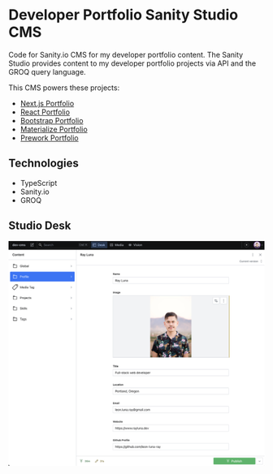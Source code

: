 # Developer Portfolio Sanity Studio CMS

Code for Sanity.io CMS for my developer portfolio content. The Sanity Studio provides content to my developer portfolio projects via API and the GROQ query language.

This CMS powers these projects:

- [Next.js Portfolio](https://nextjs-portfolio-rldev.vercel.app/)
- [React Portfolio](https://react-portfolio-rldev.netlify.app/)
- [Bootstrap Portfolio](https://bootstrap-portfolio-rldev.netlify.app/)
- [Materialize Portfolio](https://materialize-portfolio-rldev.netlify.app/)
- [Prework Portfolio](https://prework-portfolio-rldev.netlify.app/)

## Technologies
- TypeScript
- Sanity.io
- GROQ

## Studio Desk
![Screenshot](./static/sanity-studio.png)


